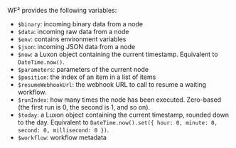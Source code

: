 WF² provides the following variables:

- `$binary`: incoming binary data from a node
- `$data`: incoming raw data from a node
- `$env`: contains environment variables
- `$json`: incoming JSON data from a node
- `$now`: a Luxon object containing the current timestamp. Equivalent to `DateTime.now()`.
- `$parameters`: parameters of the current node
- `$position`: the index of an item in a list of items
- `$resumeWebhookUrl`: the webhook URL to call to resume a waiting workflow.
- `$runIndex`: how many times the node has been executed. Zero-based (the first run is 0, the second is 1, and so on).
- `$today`: a Luxon object containing the current timestamp, rounded down to the day. Equivalent to `DateTime.now().set({ hour: 0, minute: 0, second: 0, millisecond: 0 })`.
- `$workflow`: workflow metadata
